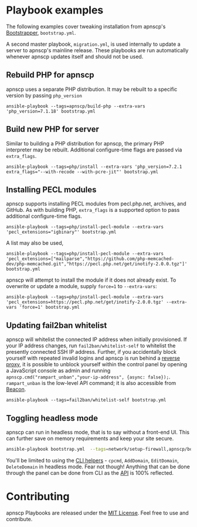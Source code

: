 # Playbook examples

The following examples cover tweaking installation from apnscp's [Bootstrapper](https://github.com/apisnetworks/apnscp-bootstrapper), `bootstrap.yml`.

A second master playbook, `migration.yml`, is used internally to update a server to apnscp's mainline release. These playbooks are run automatically whenever apnscp updates itself and should not be used.

## Rebuild PHP for apnscp

apnscp uses a separate PHP distribution. It may be rebuilt to a specific version by passing `php_version` 

```shell
ansible-playbook --tags=apnscp/build-php --extra-vars 'php_version=7.1.18' bootstrap.yml
```

## Build new PHP for server

Similar to building a PHP distribution for apnscp, the primary PHP interpreter may be rebuilt. Additional configure-time flags are passed via `extra_flags`.

```shell
ansible-playbook --tags=php/install --extra-vars 'php_version=7.2.1 extra_flags="--with-recode --with-pcre-jit"' bootstrap.yml
```

## Installing PECL modules

apnscp supports installing PECL modules from pecl.php.net, archives, and GitHub. As with building PHP, `extra_flags` is a supported option to pass additional configure-time flags.

```shell
ansible-playbook --tags=php/install-pecl-module --extra-vars 'pecl_extensions="igbinary"' bootstrap.yml
```

A list may also be used,

```shell
ansible-playbook --tags=php/install-pecl-module --extra-vars 'pecl_extensions=["mailparse","https://github.com/php-memcached-dev/php-memcached.git","https://pecl.php.net/get/inotify-2.0.0.tgz"]' bootstrap.yml
```

apnscp will attempt to install the module if it does not already exist. To overwrite or update a module, supply `force=1` to `--extra-vars`:

```shell
ansible-playbook --tags=php/install-pecl-module --extra-vars 'pecl_extensions=https://pecl.php.net/get/inotify-2.0.0.tgz' --extra-vars 'force=1' bootstrap.yml 
```

## Updating fail2ban whitelist

apnscp will whitelist the connected IP address when initially provisioned. If your IP address changes, run `fail2ban/whitelist-self` to whitelist the presently connected SSH IP address. Further, if you accidentally block yourself with repeated invalid logins and apnscp is run behind a [reverse proxy](https://github.com/apisnetworks/cp-proxy), it is possible to unblock yourself within the control panel by opening a JavaScript console as admin and running `apnscp.cmd("rampart_unban","your-ip-address", {async: false});`. `rampart_unban` is the low-level API command; it is also accessible from [Beacon](https://github.com/apisnetworks/beacon).

```shell
ansible-playbook --tags=fail2ban/whitelist-self bootstrap.yml
```

## Toggling headless mode

apnscp can run in headless mode, that is to say without a front-end UI. This can further save on memory requirements and keep your site secure.

```bash
ansible-playbook bootstrap.yml  --tags=network/setup-firewall,apnscp/bootstrap --extra-vars="panel_headless=true"
```

You'll be limited to using the [CLI helpers](http://docs.apnscp.com/admin/managing-accounts/#command-line-interface) - `cpcmd`, `AddDomain`, `EditDomain`, `DeleteDomain` in headless mode. Fear not though! Anything that can be done through the panel can be done from CLI as the [API](http://api.apnscp.com/namespace-none.html) is 100% reflected.

# Contributing

apnscp Playbooks are released under the [MIT License](LICENSE). Feel free to use and contribute.
